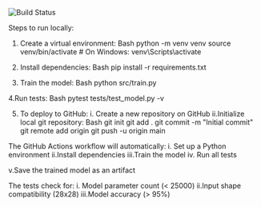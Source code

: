 ![Build Status](https://github.com/monimoyd/ml_training_ci_cd_pipeline_advanced/actions/workflows/ml-pipeline.yml/badge.svg)


Steps to run locally:
1. Create a virtual environment:
Bash
python -m venv venv
source venv/bin/activate  # On Windows: venv\Scripts\activate
2. Install dependencies:
Bash
pip install -r requirements.txt

3. Train the model:
Bash
python src/train.py

4.Run tests:
Bash
pytest tests/test_model.py -v

5. To deploy to GitHub:
i. Create a new repository on GitHub
ii.Initialize local git repository:
Bash
git init
git add .
git commit -m "Initial commit"
git remote add origin <your-repo-url>
git push -u origin main

The GitHub Actions workflow will automatically:
i. Set up a Python environment
ii.Install dependencies
iii.Train the model
iv. Run all tests

v.Save the trained model as an artifact

The tests check for:
i. Model parameter count (< 25000)
ii.Input shape compatibility (28x28)
iii.Model accuracy (> 95%)


